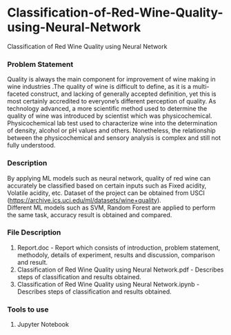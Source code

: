 # Classification-of-Red-Wine-Quality-using-Neural-Network
Classification of Red Wine Quality using Neural Network

### Problem Statement
Quality is always the main component for improvement of wine making in wine industries .The quality of wine is difficult to define, as it is a multi-faceted construct, and lacking of generally accepted definition, yet this is most certainly accredited to everyone’s different perception of quality. As technology advanced, a more scientific method used   to determine the quality of wine was introduced by scientist which was physicochemical. Physicochemical lab test used to characterize wine into the determination of density, alcohol or pH values and others. Nonetheless, the relationship between the physicochemical and sensory analysis is complex and still not fully understood.

### Description

By applying ML models such as neural network, quality of red wine can accurately be classified based on certain inputs such as Fixed acidity, Volatile acidity, etc. Dataset of the project can be obtained from USCI (<https://archive.ics.uci.edu/ml/datasets/wine+quality>).  
Different ML models such as SVM, Random Forest are applied to perform the same task, accuracy result is obtained and compared.

### File Description

1.  Report.doc - Report which consists of introduction, problem statement, methodoly, details of experiment, results and discussion, comparison and result.
2.  Classification of Red Wine Quality using Neural Network.pdf - Describes steps of classification and results obtained.
3.  Classification of Red Wine Quality using Neural Network.ipynb - Describes steps of classification and results obtained.

### Tools to use

1.  Jupyter Notebook


